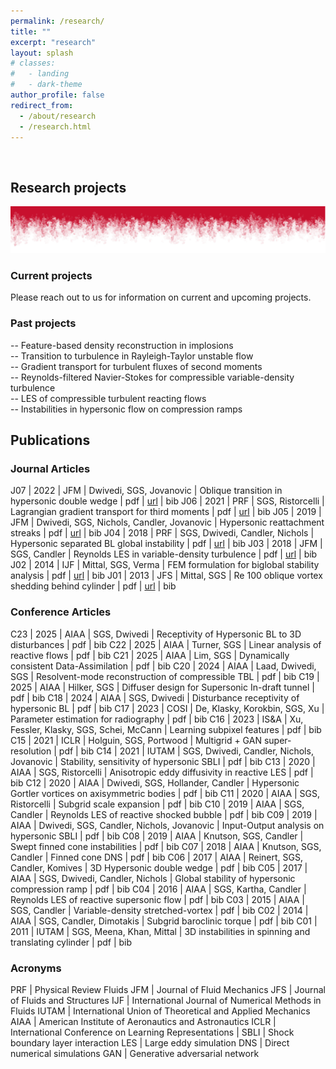 ```yaml
---
permalink: /research/
title: ""
excerpt: "research"
layout: splash
# classes:
#   - landing
#   - dark-theme
author_profile: false
redirect_from: 
  - /about/research
  - /research.html
---
```


<br/>

## Research projects 
![](../images/rt_iowacolors.png)

### Current projects
Please reach out to us for information on current and upcoming projects.

### Past projects

-- Feature-based density reconstruction in implosions <br>
-- Transition to turbulence in Rayleigh-Taylor unstable flow <br>
-- Gradient transport for turbulent fluxes of second moments<br>
-- Reynolds-filtered Navier-Stokes for compressible variable-density turbulence <br>
-- LES of compressible turbulent reacting flows <br>
-- Instabilities in hypersonic flow on compression ramps <br>


## Publications 

<!-- <div class="pub"></div> -->
### Journal Articles 

J07 | 2022 | JFM | Dwivedi, SGS, Jovanovic |  Oblique transition in hypersonic double wedge | pdf |  [url](https://www.cambridge.org/core/journals/journal-of-fluid-mechanics/article/oblique-transition-in-hypersonic-doublewedge-flow/69E171F90F3CC7FCF4F7D8FA85F7ABC1) | bib
J06 | 2021 | PRF | SGS, Ristorcelli |  Lagrangian gradient transport for third moments | pdf |  [url](https://journals.aps.org/prfluids/abstract/10.1103/PhysRevFluids.6.023202) | bib 
J05 | 2019 | JFM | Dwivedi, SGS, Nichols, Candler, Jovanovic |  Hypersonic reattachment streaks | pdf |  [url](https://www.cambridge.org/core/journals/journal-of-fluid-mechanics/article/abs/reattachment-streaks-in-hypersonic-compression-ramp-flow-an-inputoutput-analysis/8FEEF5B0BCD0BB68A32C699420C72185) | bib
J04 | 2018 | PRF | SGS, Dwivedi, Candler, Nichols |  Hypersonic separated BL global instability | pdf | [url](https://journals.aps.org/prfluids/abstract/10.1103/PhysRevFluids.3.093901) | bib
J03 | 2018 | JFM | SGS, Candler |  Reynolds LES in variable-density turbulence | pdf |  [url](https://www.cambridge.org/core/journals/journal-of-fluid-mechanics/article/abs/subgridscale-effects-in-compressible-variabledensity-decaying-turbulence/E2971C0967CD9E246576AFF35EB03BFA) | bib
J02 | 2014 | IJF | Mittal, SGS, Verma |  FEM formulation for biglobal stability analysis | pdf |  [url](https://onlinelibrary.wiley.com/doi/10.1002/fld.3895) | bib
J01 | 2013 | JFS | Mittal, SGS | Re 100 oblique vortex shedding behind cylinder | pdf |  [url](https://www.sciencedirect.com/science/article/abs/pii/S0889974613002533) | bib


### Conference Articles 

C23 | 2025 | AIAA | SGS, Dwivedi | Receptivity of Hypersonic BL to 3D disturbances | pdf | bib 
C22 | 2025 | AIAA | Turner, SGS |  Linear analysis of reactive flows | pdf | bib 
C21 | 2025 | AIAA | Lim, SGS |  Dynamically consistent Data-Assimilation | pdf | bib 
C20 | 2024 | AIAA | Laad, Dwivedi, SGS |  Resolvent-mode reconstruction of compressible TBL | pdf | bib 
C19 | 2025 | AIAA | Hilker, SGS |  Diffuser design for Supersonic In-draft tunnel | pdf | bib 
C18 | 2024 | AIAA | SGS, Dwivedi |  Disturbance receptivity of hypersonic BL | pdf | bib 
C17 | 2023 | COSI | De, Klasky, Korokbin, SGS, Xu  |  Parameter estimation for radiography | pdf  | bib
C16 | 2023 | IS&A | Xu, Fessler, Klasky, SGS, Schei, McCann |  Learning subpixel features | pdf  | bib
C15 | 2021 | ICLR | Holguin, SGS, Portwood |  Multigrid + GAN super-resolution | pdf | bib
C14 | 2021 | IUTAM | SGS, Dwivedi, Candler, Nichols, Jovanovic |  Stability, sensitivity of hypersonic SBLI | pdf | bib
C13 | 2020 | AIAA | SGS, Ristorcelli |  Anisotropic eddy diffusivity in reactive LES | pdf | bib
C12 | 2020 | AIAA | Dwivedi, SGS, Hollander, Candler |  Hypersonic Gortler vortices on axisymmetric bodies | pdf | bib
C11 | 2020 | AIAA | SGS, Ristorcelli |  Subgrid scale expansion | pdf | bib
C10 | 2019 | AIAA | SGS, Candler |  Reynolds LES of reactive shocked bubble | pdf | bib
C09 | 2019 | AIAA | Dwivedi,  SGS, Candler, Nichols, Jovanovic |  Input-Output analysis on hypersonic SBLI | pdf | bib
C08 | 2019 | AIAA | Knutson, SGS, Candler |  Swept finned cone instabilities | pdf | bib
C07 | 2018 | AIAA | Knutson, SGS, Candler |  Finned cone DNS | pdf | bib
C06 | 2017 | AIAA | Reinert, SGS, Candler, Komives |  3D Hypersonic double wedge | pdf | bib
C05 | 2017 | AIAA | SGS, Dwivedi, Candler, Nichols |  Global stability of hypersonic compression ramp | pdf | bib
C04 | 2016 | AIAA | SGS, Kartha, Candler |  Reynolds LES of reactive supersonic flow | pdf | bib
C03 | 2015 | AIAA | SGS, Candler |  Variable-density stretched-vortex | pdf | bib
C02 | 2014 | AIAA | SGS, Candler, Dimotakis |  Subgrid baroclinic torque | pdf | bib
C01 | 2011 | IUTAM | SGS, Meena, Khan, Mittal | 3D instabilities in spinning and translating cylinder | pdf | bib

### Acronyms 

PRF | Physical Review Fluids 
JFM | Journal of Fluid Mechanics
JFS | Journal of Fluids and Structures
IJF | International Journal of Numerical Methods in Fluids
IUTAM | International Union of Theoretical and Applied Mechanics
AIAA | American Institute of Aeronautics and Astronautics
ICLR | International Conference on Learning Representations
 |
SBLI | Shock boundary layer interaction
LES | Large eddy simulation
DNS | Direct numerical simulations
GAN  | Generative adversarial network


<!-- <details>
  <summary>2022 JFM X, Candler, Dwivedi, **analysis to quantify amplification of exogenous disturbances in compressible boundary** </summary>
  We employ global input–output analysis to quantify amplification of exogenous disturbances in compressible boundary layer flows. Using the spatial structure of the dominant response to time-periodic inputs, we explain the origin of steady reattachment streaks in a hypersonic flow over a compression ramp. Our analysis of the laminar shock–boundary layer interaction reveals that the streaks arise from a preferential amplification of upstream counter-rotating vortical perturbations with a specific spanwise wavelength. These streaks are associated with heat-flux striations at the wall near flow reattachment and they can trigger transition to turbulence. 
</details> 
<details>
  <summary>2022 PRF X, Candler, Dwivedi, Tom, Dick, **analysis to quantify amplification of exogenous disturbances in compressible boundary** </summary>
  We employ global input–output analysis to quantify amplification of exogenous disturbances in compressible boundary layer flows. Using the spatial structure of the dominant response to time-periodic inputs, we explain the origin of steady reattachment streaks in a hypersonic flow over a compression ramp. Our analysis of the laminar shock–boundary layer interaction reveals that the streaks arise from a preferential amplification of upstream counter-rotating vortical perturbations with a specific spanwise wavelength. These streaks are associated with heat-flux striations at the wall near flow reattachment and they can trigger transition to turbulence. 
</details>  -->
<!-- 
{: .grad_table } -->



